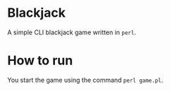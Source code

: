 # Blackjack
A simple CLI blackjack game written in `perl`.

# How to run
You start the game using the command `perl game.pl`.
